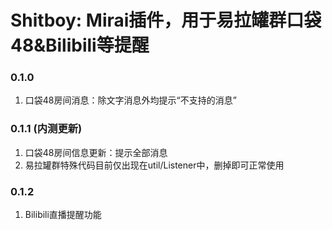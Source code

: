 # Shitboy: Mirai插件，用于易拉罐群口袋48&Bilibili等提醒

### 0.1.0

1. 口袋48房间消息：除文字消息外均提示“不支持的消息”

### 0.1.1 (内测更新)

1. 口袋48房间信息更新：提示全部消息
2. 易拉罐群特殊代码目前仅出现在util/Listener中，删掉即可正常使用

### 0.1.2

1. Bilibili直播提醒功能